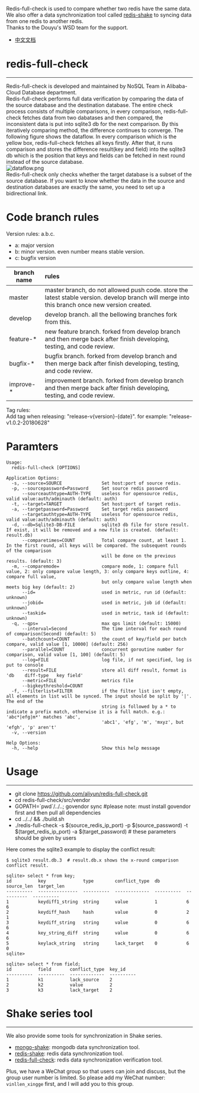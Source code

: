 Redis-full-check is used to compare whether two redis have the same data. We also offer a data synchronization tool called [redis-shake](https://github.com/aliyun/redis-shake) to syncing data from one redis to another redis.<br>
Thanks to the Douyu's WSD team for the support. <br>

* [中文文档](https://yq.aliyun.com/articles/690463)

# redis-full-check
---
Redis-full-check is developed and maintained by NoSQL Team in Alibaba-Cloud Database department.<br>
Redis-full-check performs full data verification by comparing the data of the source database and the destination database. The entire check process consists of multiple comparisons, in every comparison, redis-full-check fetches data from two dabatases and then compared, the inconsistent data is put into sqlite3 db for the next comparison. By this iteratively comparing method, the difference continues to converge. The following figure shows the dataflow. In every comparison which is the yellow box, redis-full-check fetches all keys firstly. After that, it runs comparison and stores the difference result(key and field) into the sqlite3 db which is the position that keys and fields can be fetched in next round instead of the source database.<br>
![dataflow.png](https://github.com/aliyun/redis-full-check/blob/master/resources/dataflow.png)<br>
Redis-full-check only checks whether the target database is a subset of the source database. If you want to know whether the data in the source and destination databases are exactly the same, you need to set up a bidirectional link.<br>

# Code branch rules
Version rules: a.b.c.<br>

*  a: major version
*  b: minor version. even number means stable version.
*  c: bugfix version

| branch name | rules |
| - | :- |
| master | master branch, do not allowed push code. store the latest stable version. develop branch will merge into this branch once new version created. |
| develop | develop branch. all the bellowing branches fork from this. |
| feature-\* | new feature branch. forked from develop branch and then merge back after finish developing, testing, and code review. |
| bugfix-\* | bugfix branch. forked from develop branch and then merge back after finish developing, testing, and code review. |
| improve-\* | improvement branch. forked from develop branch and then merge back after finish developing, testing, and code review.  |

Tag rules:<br>
Add tag when releasing: "release-v{version}-{date}". for example: "release-v1.0.2-20180628"

# Paramters
```
Usage:
  redis-full-check [OPTIONS]

Application Options:
  -s, --source=SOURCE               Set host:port of source redis.
  -p, --sourcepassword=Password     Set source redis password
      --sourceauthtype=AUTH-TYPE    useless for opensource redis, valid value:auth/adminauth (default: auth)
  -t, --target=TARGET               Set host:port of target redis.
  -a, --targetpassword=Password     Set target redis password
      --targetauthtype=AUTH-TYPE    useless for opensource redis, valid value:auth/adminauth (default: auth)
  -d, --db=Sqlite3-DB-FILE          sqlite3 db file for store result. If exist, it will be removed and a new file is created. (default: result.db)
      --comparetimes=COUNT          Total compare count, at least 1. In the first round, all keys will be compared. The subsequent rounds of the comparison
                                    will be done on the previous results. (default: 3)
  -m, --comparemode=                compare mode, 1: compare full value, 2: only compare value length, 3: only compare keys outline, 4: compare full value,
                                    but only compare value length when meets big key (default: 2)
      --id=                         used in metric, run id (default: unknown)
      --jobid=                      used in metric, job id (default: unknown)
      --taskid=                     used in metric, task id (default: unknown)
  -q, --qps=                        max qps limit (default: 15000)
      --interval=Second             The time interval for each round of comparison(Second) (default: 5)
      --batchcount=COUNT            the count of key/field per batch compare, valid value [1, 10000] (default: 256)
      --parallel=COUNT              concurrent goroutine number for comparison, valid value [1, 100] (default: 5)
      --log=FILE                    log file, if not specified, log is put to console
      --result=FILE                 store all diff result, format is 'db	diff-type	key	field'
      --metric=FILE                 metrics file
      --bigkeythreshold=COUNT
  -f, --filterlist=FILTER           if the filter list isn't empty, all elements in list will be synced. The input should be split by '|'. The end of the
                                    string is followed by a * to indicate a prefix match, otherwise it is a full match. e.g.: 'abc*|efg|m*' matches 'abc',
                                    'abc1', 'efg', 'm', 'mxyz', but 'efgh', 'p' aren't'
  -v, --version

Help Options:
  -h, --help                        Show this help message
```

# Usage
---
*  git clone https://github.com/aliyun/redis-full-check.git
*  cd redis-full-check/src/vendor
*  GOPATH=\`pwd\`/../..; govendor sync     #please note: must install govendor first and then pull all dependencies
*  cd ../../ && ./build.sh
*  ./redis-full-check -s $(source_redis_ip_port) -p $(source_password) -t $(target_redis_ip_port) -a $(target_password) # these parameters should be given by users

Here comes the sqlite3 example to display the conflict result:<br>
```
$ sqlite3 result.db.3  # result.db.x shows the x-round comparison conflict result.

sqlite> select * from key;
id          key              type        conflict_type  db          source_len  target_len
----------  ---------------  ----------  -------------  ----------  ----------  ----------
1           keydiff1_string  string      value          1           6           6
2           keydiff_hash     hash        value          0           2           1
3           keydiff_string   string      value          0           6           6
4           key_string_diff  string      value          0           6           6
5           keylack_string   string      lack_target    0           6           0
sqlite>

sqlite> select * from field;
id          field       conflict_type  key_id
----------  ----------  -------------  ----------
1           k1          lack_source    2
2           k2          value          2
3           k3          lack_target    2
```

# Shake series tool
---
We also provide some tools for synchronization in Shake series.<br>

* [mongo-shake](https://github.com/aliyun/mongo-shake): mongodb data synchronization tool. 
* [redis-shake](https://github.com/aliyun/redis-shake): redis data synchronization tool. 
* [redis-full-check](https://github.com/aliyun/redis-full-check): redis data synchronization verification tool. 

Plus, we have a WeChat group so that users can join and discuss, but the group user number is limited. So please add my WeChat number: `vinllen_xingge` first, and I will add you to this group.<br>
